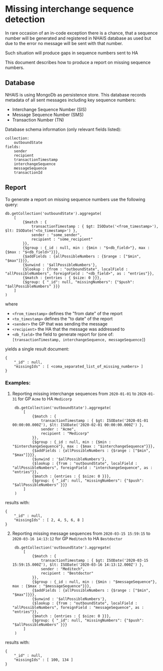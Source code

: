 # Missing interchange sequence detection

In rare occasion of an in-code exception there is a chance, 
that a sequence number will be generated and registered in NHAIS database as used
but due to the error no message will be sent with that number.

Such situation will produce gaps in sequence numbers sent to HA

This document describes how to produce a report on missing sequence numbers.

## Database

NHAIS is using MongoDb as persistence store. 
This database records metadata of all sent messages including key sequence numbers:

- Interchange Sequence Number (SIS)
- Message Sequence Number (SMS)
- Transaction Number (TN)

Database schema information (only relevant fields listed):

    collection: 
        outboundState
    fields:
        sender
        recipient
        transactionTimestamp
        interchangeSequence
        messageSequence
        transactionId
         
## Report

To generate a report on missing sequence numbers use the following query:

    db.getCollection('outboundState').aggregate(
        [
            {$match : {
                transactionTimestamp : { $gt: ISODate('<from_timestamp>'), $lt: ISODate('<to_timestamp>') },
                sender : "some_sender",
                recipient : "some_recipient"
            }},
            {$group : {_id : null, min : {$min : "$<db_field>"}, max : {$max : "$<db_field>"}}},
            {$addFields : {allPossibleNumbers : {$range : ["$min", "$max"]}}},
            {$unwind : '$allPossibleNumbers'},
            {$lookup : {from : "outboundState", localField : "allPossibleNumbers", foreignField : "<db_field>", as : "entries"}},
            {$match : {entries : { $size: 0 }}},
            {$group: { "_id": null, "missingNumbers": {"$push": "$allPossibleNumbers" }}}
        ]
    )
    
where

- `<from_timestamp>` defines the "from date" of the report
- `<to_timestamp>` defines the "to date" of the report
- `<sender>` the GP that was sending the message
- `<recipient>` the HA that the message was addressed to
- `<db_field>` the field to generate report for (one of: `[transactionTimestamp, interchangeSequence, messageSequence]`)

yields a single result document:

    {
        "_id" : null,
        "missingIds" : [ <coma_separated_list_of_missing_numbers> ]
    }

### Examples:

1. Reporting missing interchange sequences from `2020-01-01` to `2020-01-31` for GP `Acme` to HA `Medicorp`

        db.getCollection('outboundState').aggregate(
            [
                {$match : {
                    transactionTimestamp : { $gt: ISODate('2020-01-01 00:00:00.000Z'), $lt: ISODate('2020-02-01 00:00:00.000Z') },
                    sender : "Acme",
                    recipient : "Medicorp"
                }},
                {$group : {_id : null, min : {$min : "$interchangeSequence"}, max : {$max : "$interchangeSequence"}}},
                {$addFields : {allPossibleNumbers : {$range : ["$min", "$max"]}}},
                {$unwind : '$allPossibleNumbers'},
                {$lookup : {from : "outboundState", localField : "allPossibleNumbers", foreignField : "interchangeSequence", as : "entries"}},
                {$match : {entries : { $size: 0 }}},
                {$group: { "_id": null, "missingNumbers": {"$push": "$allPossibleNumbers" }}}
            ]
        )
        
results with:

    {
        "_id" : null,
        "missingIds" : [ 2, 4, 5, 6, 8 ]
    }
        
2. Reporting missing message sequences from `2020-03-15 15:59:15` to `2020-03-16 14:13:12` for GP `Meditech` to HA `Bestdoctor`

        db.getCollection('outboundState').aggregate(
            [
                {$match : {
                    transactionTimestamp : { $gt: ISODate('2020-03-15 15:59:15.000Z'), $lt: ISODate('2020-03-16 14:13:12.000Z') },
                    sender : "Meditech",
                    recipient : "Bestdoctor"
                }},
                {$group : {_id : null, min : {$min : "$messageSequence"}, max : {$max : "$messageSequence"}}},
                {$addFields : {allPossibleNumbers : {$range : ["$min", "$max"]}}},
                {$unwind : '$allPossibleNumbers'},
                {$lookup : {from : "outboundState", localField : "allPossibleNumbers", foreignField : "messageSequence", as : "entries"}},
                {$match : {entries : { $size: 0 }}},
                {$group: { "_id": null, "missingNumbers": {"$push": "$allPossibleNumbers" }}}
            ]
        )

results with:

    {
        "_id" : null,
        "missingIds" : [ 100, 134 ]
    }